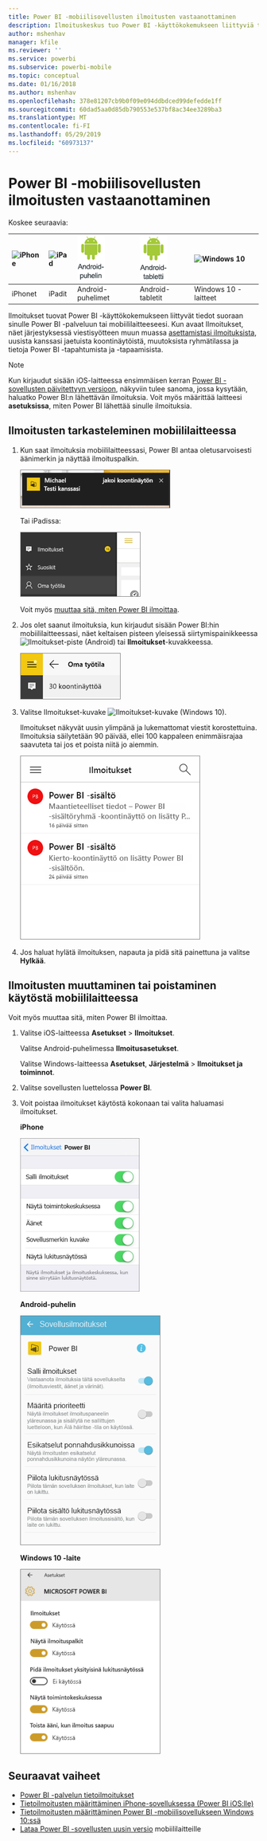 ```yaml
---
title: Power BI -mobiilisovellusten ilmoitusten vastaanottaminen
description: Ilmoituskeskus tuo Power BI -käyttökokemukseen liittyviä tietoja mobiililaitteeseesi.
author: mshenhav
manager: kfile
ms.reviewer: ''
ms.service: powerbi
ms.subservice: powerbi-mobile
ms.topic: conceptual
ms.date: 01/16/2018
ms.author: mshenhav
ms.openlocfilehash: 378e81207cb9b0f09e094ddbdced99defedde1ff
ms.sourcegitcommit: 60dad5aa0d85db790553e537bf8ac34ee3289ba3
ms.translationtype: MT
ms.contentlocale: fi-FI
ms.lasthandoff: 05/29/2019
ms.locfileid: "60973137"
---
```

# <a name="get-notifications-in-the-power-bi-mobile-apps"></a>Power BI -mobiilisovellusten ilmoitusten vastaanottaminen
Koskee seuraavia:

| ![iPhone](./media/mobile-apps-notification-center/iphone-logo-50-px.png) | ![iPad](./media/mobile-apps-notification-center/ipad-logo-50-px.png) | ![Android-puhelin](./media/mobile-apps-notification-center/android-phone-logo-50-px.png) | ![Android-tabletti](./media/mobile-apps-notification-center/android-tablet-logo-50-px.png) | ![Windows 10](./media/mobile-apps-notification-center/win-10-logo-50-px.png) |
|:--- |:--- |:--- |:--- |:--- |
| iPhonet |iPadit |Android-puhelimet |Android-tabletit |Windows 10 -laitteet |

Ilmoitukset tuovat Power BI -käyttökokemukseen liittyvät tiedot suoraan sinulle Power BI -palveluun tai mobiililaitteeseesi. Kun avaat Ilmoitukset, näet järjestyksessä viestisyötteen muun muassa [asettamistasi ilmoituksista](mobile-set-data-alerts-in-the-mobile-apps.md), uusista kanssasi jaetuista koontinäytöistä, muutoksista ryhmätilassa ja tietoja Power BI -tapahtumista ja -tapaamisista.

> [!NOTE]
> Kun kirjaudut sisään iOS-laitteessa ensimmäisen kerran [Power BI -sovellusten päivitettyyn versioon](https://powerbi.microsoft.com/mobile/), näkyviin tulee sanoma, jossa kysytään, haluatko Power BI:n lähettävän ilmoituksia. Voit myös määrittää laitteesi **asetuksissa**, miten Power BI lähettää sinulle ilmoituksia. 
> 
> 

## <a name="view-notifications-on-your-mobile-device"></a>Ilmoitusten tarkasteleminen mobiililaitteessa
1. Kun saat ilmoituksia mobiililaitteessasi, Power BI antaa oletusarvoisesti äänimerkin ja näyttää ilmoituspalkin.
   
   ![Ilmoituspalkki](./media/mobile-apps-notification-center/power-bi-mobile-notification-banner.png)
   
   Tai iPadissa:
   
   ![Ilmoitukset](./media/mobile-apps-notification-center/power-bi-ipad-notifications.png)
   
   Voit myös [muuttaa sitä, miten Power BI ilmoittaa](mobile-apps-notification-center.md#change-or-turn-off-notifications-on-your-mobile-device).
2. Jos olet saanut ilmoituksia, kun kirjaudut sisään Power BI:hin mobiililaitteessasi, näet keltaisen pisteen yleisessä siirtymispainikkeessa ![Ilmoitukset-piste](./media/mobile-apps-notification-center/power-bi-android-menu-notifications-icon.png) (Android) tai **Ilmoitukset**-kuvakkeessa. 
   
   ![Ilmoitukset-piste](./media/mobile-apps-notification-center/power-bi-windows-10-notifications.png)
3. Valitse Ilmoitukset-kuvake ![Ilmoitukset-kuvake](./media/mobile-apps-notification-center/power-bi-windows-10-notification-icon.png) (Windows 10).
   
    Ilmoitukset näkyvät uusin ylimpänä ja lukemattomat viestit korostettuina. Ilmoituksia säilytetään 90 päivää, ellei 100 kappaleen enimmäisrajaa saavuteta tai jos et poista niitä jo aiemmin.
   
   ![iOS:n Ilmoitukset-luettelo](./media/mobile-apps-notification-center/power-bi-iphone-notifications-list.png)
4. Jos haluat hylätä ilmoituksen, napauta ja pidä sitä painettuna ja valitse **Hylkää**.

## <a name="change-or-turn-off-notifications-on-your-mobile-device"></a>Ilmoitusten muuttaminen tai poistaminen käytöstä mobiililaitteessa
Voit myös muuttaa sitä, miten Power BI ilmoittaa.

1. Valitse iOS-laitteessa **Asetukset** > **Ilmoitukset**. 
   
    Valitse Android-puhelimessa **Ilmoitusasetukset**.
   
    Valitse Windows-laitteessa **Asetukset**, **Järjestelmä** > **Ilmoitukset ja toiminnot**.
2. Valitse sovellusten luettelossa **Power BI**. 
3. Voit poistaa ilmoitukset käytöstä kokonaan tai valita haluamasi ilmoitukset.
   
    **iPhone**
   
    ![Valitse ilmoitukset.](./media/mobile-apps-notification-center/power-bi-notifications-iphone-settings.png)
   
    **Android-puhelin**
   
    ![Valitse ilmoitukset.](./media/mobile-apps-notification-center/power-bi-notifications-android-settings.png)

    **Windows 10 -laite**

    ![Valitse ilmoitukset.](./media/mobile-apps-notification-center/power-bi-notifications-windows10-settings.png)

## <a name="next-steps"></a>Seuraavat vaiheet
* [Power BI -palvelun tietoilmoitukset](../../service-set-data-alerts.md)
* [Tietoilmoitusten määrittäminen iPhone-sovelluksessa (Power BI iOS:lle)](mobile-set-data-alerts-in-the-mobile-apps.md)
* [Tietoilmoitusten määrittäminen Power BI -mobiilisovellukseen Windows 10:ssä](mobile-set-data-alerts-in-the-mobile-apps.md)
* [Lataa Power BI -sovellusten uusin versio](https://powerbi.microsoft.com/mobile/) mobiililaitteille

